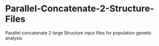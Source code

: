 # Parallel-Concatenate-2-Structure-Files
Parallel concatenate 2 large Structure input files for population genetic analysis
